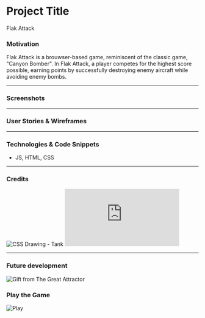 # Project Title

Flak Attack

### Motivation

Flak Attack is a brouwser-based game, reminiscent of the classic game, "Canyon Bomber".
In Flak Attack, a player competes for the highest score possible, earning points by successfully destroying enemy aircraft while avoiding enemy bombs.

---

### Screenshots

---

### User Stories & Wireframes

---

### Technologies & Code Snippets

- JS, HTML, CSS

---

### Credits

![CSS Drawing - Tank](https://codepen.io/collection/kFeDz/)
![Collision Detection](http://www.jeffreythompson.org/collision-detection/circle-rect.php)

---

### Future development

![Gift from The Great Attractor](https://youtu.be/II4UebN1Dxw)

### Play the Game

![Play](https://jacobwashington.github.io/Flak-Attack-Game/)